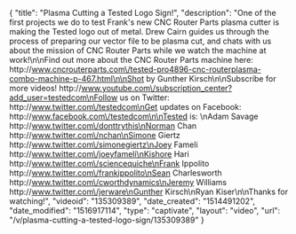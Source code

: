 {
    "title": "Plasma Cutting a Tested Logo Sign!",
    "description": "One of the first projects we do to test Frank's new CNC Router Parts plasma cutter is making the Tested logo out of metal. Drew Cairn guides us through the process of preparing our vector file to be plasma cut, and chats with us about the mission of CNC Router Parts while we watch the machine at work!\n\nFind out more about the CNC Router Parts machine here: http:\/\/www.cncrouterparts.com\/tested-pro4896-cnc-routerplasma-combo-machine-p-467.html\n\nShot by Gunther Kirsch\n\nSubscribe for more videos! http:\/\/www.youtube.com\/subscription_center?add_user=testedcom\nFollow us on Twitter: http:\/\/www.twitter.com\/testedcom\nGet updates on Facebook: http:\/\/www.facebook.com\/testedcom\n\nTested is: \nAdam Savage http:\/\/www.twitter.com\/donttrythis\nNorman Chan http:\/\/www.twitter.com\/nchan\nSimone Giertz http:\/\/www.twitter.com\/simonegiertz\nJoey Fameli http:\/\/www.twitter.com\/joeyfameli\nKishore Hari http:\/\/www.twitter.com\/sciencequiche\nFrank Ippolito http:\/\/www.twitter.com\/frankippolito\nSean Charlesworth http:\/\/www.twitter.com\/cworthdynamics\nJeremy Williams http:\/\/www.twitter.com\/jerware\nGunther Kirsch\nRyan Kiser\n\nThanks for watching!",
    "videoid": "135309389",
    "date_created": "1514491202",
    "date_modified": "1516917114",
    "type": "captivate",
    "layout": "video",
    "url": "\/v\/plasma-cutting-a-tested-logo-sign\/135309389"
}